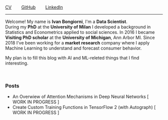 [CV]()
&nbsp;&nbsp;&nbsp;&nbsp;&nbsp;&nbsp; 
[GitHub](https://github.com/IvanBongiorni) 
&nbsp;&nbsp;&nbsp;&nbsp;&nbsp;&nbsp; 
[LinkedIn]() 

---------

Welcome! My name is **Ivan Bongiorni**, I'm a **Data Scientist**. <br/> During my **PhD** at the **University of Milan** I developed a background in Statistics and Econometrics applied to social sciences. In 2016 I became **Visiting PhD scholar** at the **University of Michigan**, Ann Arbor MI. Since 2018 I've been working for a **market research** company where I apply Machine Learning to understand and forecast consumer behavior.

My plan is to fill this blog with AI and ML-releted things that I find interesting.

<br/>

### Posts
- An Overwiew of Attention Mechanisms in Deep Neural Networks   \[ WORK IN PROGRESS \]
- Create Custom Training Functions in TensorFlow 2 (with Autograph)   \[ WORK IN PROGRESS \]
